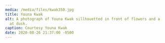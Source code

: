 ```yaml
---
media: /media/files/kwak350.jpg
title: Youna Kwak
alt: A photograph of Youna Kwak sillhouetted in front of flowers and a hillside
  at dusk.
caption: Courtesy Youna Kwak
date: 2020-08-26 21:37:00 -0500
---
```

